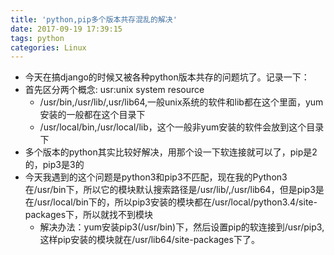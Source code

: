 ```yaml
---
title: 'python,pip多个版本共存混乱的解决'
date: 2017-09-19 17:39:15
tags: python 
categories: Linux
---
```

* 今天在搞django的时候又被各种python版本共存的问题坑了。记录一下：
* 首先区分两个概念: usr:unix system resource
	* /usr/bin,/usr/lib/,usr/lib64,一般unix系统的软件和lib都在这个里面，yum安装的一般都在这个目录下
	* /usr/local/bin,/usr/local/lib，这个一般非yum安装的软件会放到这个目录下
* 多个版本的python其实比较好解决，用那个设一下软连接就可以了，pip是2的，pip3是3的
* 今天我遇到的这个问题是python3和pip3不匹配，现在我的Python3在/usr/bin下，所以它的模块默认搜索路径是/usr/lib/,/usr/lib64，但是pip3是在/usr/local/bin下的，所以pip3安装的模块都在/usr/local/python3.4/site-packages下，所以就找不到模块
	* 解决办法：yum安装pip3(/usr/bin)下，然后设置pip的软连接到/usr/pip3,这样pip安装的模块就在/usr/lib64/site-packages下了。
